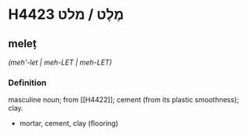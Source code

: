 # H4423 מֶלֶט / מלט

## meleṭ

_(meh'-let | meh-LET | meh-LET)_

### Definition

masculine noun; from [[H4422]]; cement (from its plastic smoothness); clay.

- mortar, cement, clay (flooring)
